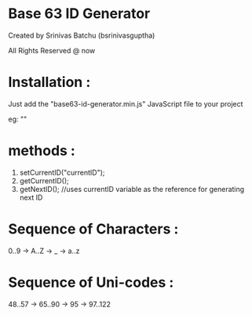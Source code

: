 # Base 63 ID Generator

Created by Srinivas Batchu (bsrinivasguptha)

All Rights Reserved @ now

# Installation :
Just add the "base63-id-generator.min.js" JavaScript file to your project

eg: "<script src='path-to-dir/base63-id-generator.min.js'></script>"

# methods :
1. setCurrentID("currentID");
1. getCurrentID();
1. getNextID(); //uses currentID variable as the reference for generating next ID

# Sequence of Characters :
0..9 -> A..Z -> _ -> a..z

# Sequence of Uni-codes :
48..57 -> 65..90 -> 95 -> 97..122
